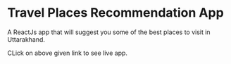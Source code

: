 # Travel Places Recommendation App

A ReactJs app that will suggest you some of the best places to visit in Uttarakhand.

CLick on above given link to see live app.
